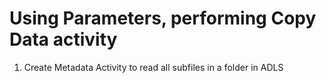 # Using Parameters, performing Copy Data activity
1. Create Metadata Activity to read all subfiles in a folder in ADLS  
  
